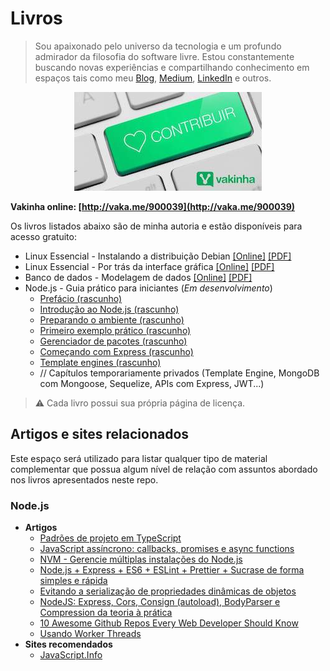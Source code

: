 # Livros

> Sou apaixonado pelo universo da tecnologia e um profundo admirador da filosofia do software livre. Estou constantemente buscando novas experiências e compartilhando conhecimento em espaços tais como meu [Blog](https://fabiojanio.com), [Medium](http://medium.com/@fabiojanio), [LinkedIn](http://linkedin.com/in/fabiojanio) e outros.

<p align="center">
  <img src="vakinha.jpg">
</p>

**Vakinha online: [http://vaka.me/900039](http://vaka.me/900039)**

Os livros listados abaixo são de minha autoria e estão disponíveis para acesso gratuito:

  - Linux Essencial - Instalando a distribuição Debian [[Online]](https://fabiojaniolima.gitbooks.io/linux-essencial-instalando-a-distribuicao-debian/content) [[PDF]](https://www.dropbox.com/s/x5tvywklggku6mv/linux-instalando_a_distribuicao_debian.pdf)
  - Linux Essencial - Por trás da interface gráfica [[Online]](https://fabiojaniolima.gitbooks.io/linux-essencial-por-tras-da-interface-grafica/content) [[PDF]](https://www.dropbox.com/s/xufjcqhfawueybj/linux-por_tras_da_interface_grafica.pdf)
  - Banco de dados - Modelagem de dados [[Online]](https://fabiojaniolima.gitbooks.io/banco-de-dados-modelagem-de-dados/content) [[PDF]](https://www.dropbox.com/s/3hwdxvrvfx2h10u/banco_de_dados-modelagem_de_dados.pdf)
  - Node.js - Guia prático para iniciantes (*Em desenvolvimento*)
    - [Prefácio (rascunho)](https://www.notion.so/Pref-cio-868160e1b4eb4f8297bc6c4ff8d9d553)
    - [Introdução ao Node.js (rascunho)](https://www.notion.so/Introdu-o-ao-Node-js-40c5745fc5734fb1a9ffbcfe7721eede)
    - [Preparando o ambiente (rascunho)](https://www.notion.so/Preparando-o-ambiente-1f8c3e3ebc574e9e805de2925c42fc98)
    - [Primeiro exemplo prático (rascunho)](https://www.notion.so/Primeiro-exemplo-pr-tico-8525500c021f4c1f800e32a74b19a6dd)
    - [Gerenciador de pacotes (rascunho)](https://www.notion.so/Gerenciador-de-pacotes-0a77dd6ce48747ecaa23a5ff5e9668c7)
    - [Começando com Express (rascunho)](https://www.notion.so/Come-ando-com-Express-194bef88bf5a4520af33ff5b16746d63)
    - [Template engines (rascunho)](https://www.notion.so/Template-engines-ee463e05b61d49db9ee922c0edac746e)
    - // Capítulos temporariamente privados (Template Engine, MongoDB com Mongoose, Sequelize, APIs com Express, JWT...)

> :warning: Cada livro possui sua própria página de licença.

## Artigos e sites relacionados

Este espaço será utilizado para listar qualquer tipo de material complementar que possua algum nível de relação com assuntos abordado nos livros apresentados neste repo.

### Node.js
- **Artigos**
   - [Padrões de projeto em TypeScript](https://refactoring.guru/pt-br/design-patterns/typescript)
   - [JavaScript assíncrono: callbacks, promises e async functions](https://medium.com/@alcidesqueiroz/javascript-ass%C3%ADncrono-callbacks-promises-e-async-functions-9191b8272298)
   - [NVM - Gerencie múltiplas instalações do Node.js](https://medium.com/@fabiojanio/nvm-gerencie-múltiplas-instalações-do-node-js-6fcd0f13aaf7)
   - [Node.js + Express + ES6 + ESLint + Prettier + Sucrase de forma simples e rápida](https://medium.com/@fabiojanio/node-js-express-es6-eslint-sucrase-de-forma-simples-e-rápida-8467fcfae728)
   - [Evitando a serialização de propriedades dinâmicas de objetos](http://cangaceirojavascript.com.br/evitando-serializacao-propriedades-dinamicas-objetos/)
   - [NodeJS: Express, Cors, Consign (autoload), BodyParser e Compression da teoria à prática](https://medium.com/@fabiojanio/nodejs-express-cors-consign-autoload-bodyparser-e-compression-na-prática-fbfc12e46ff4)
   - [10 Awesome Github Repos Every Web Developer Should Know](https://medium.com/better-programming/10-awesome-github-repos-every-web-developer-should-know-15288c8533f1)
   - [Usando Worker Threads](https://imasters.com.br/front-end/usando-worker-threads-no-node-js)
- **Sites recomendados**
  - [JavaScript.Info](https://javascript.info)

